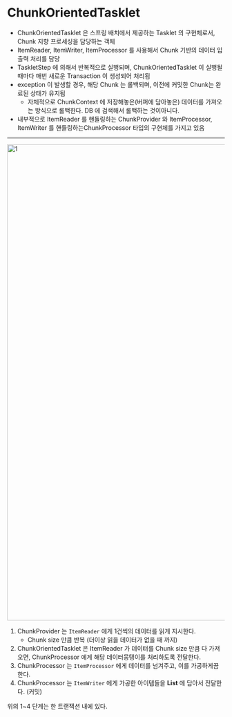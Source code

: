 # ChunkOrientedTasklet

- ChunkOrientedTasklet 은 스프링 배치에서 제공하는 Tasklet 의 구현체로서, Chunk 지향 프로세싱을 담당하는 객체
- ItemReader, ItemWriter, ItemProcessor 를 사용해서 Chunk 기반의 데이터 입출력 처리를 담당
- TaskletStep 에 의해서 반복적으로 실행되며, ChunkOrientedTasklet 이 실행될 때마다 매번 새로운 Transaction 이 생성되어 처리됨
- exception 이 발생할 경우, 해당 Chunk 는 롤백되며, 이전에 커밋한 Chunk는 완료된 상태가 유지됨
  - 자체적으로 ChunkContext 에 저장해놓은(버퍼에 담아놓은) 데이터를 가져오는 방식으로 롤백한다. DB 에 검색해서 롤백하는 것이아니다.
- 내부적으로 ItemReader 를 핸들링하는 ChunkProvider 와 ItemProcessor, ItemWriter 를 핸들링하는ChunkProcessor 타입의 구현체를 가지고 있음

---

<img width="1103" alt="1" src="https://github.com/finaple/finaple.app.api/assets/52391627/1aed4d18-95a4-49ce-845d-a1d7894645ae">

1. ChunkProvider 는 `ItemReader` 에게 1건씩의 데이터를 읽게 지시한다.
    - Chunk size 만큼 반복 (더이상 읽을 데이터가 없을 때 까지)
2. ChunkOrientedTasklet 은 ItemReader 가 데이터를 Chunk size 만큼 다 가져오면, ChunkProcessor 에게 해당 데이터뭉탱이를 처리하도록 전달한다.
3. ChunkProcessor 는 `ItemProcessor` 에게 데이터를 넘겨주고, 이를 가공하게끔 한다.
4. ChunkProcessor 는 `ItemWriter` 에게 가공한 아이템들을 **List** 에 담아서 전달한다. (커밋)

위의 1~4 단계는 한 트랜잭션 내에 있다.
